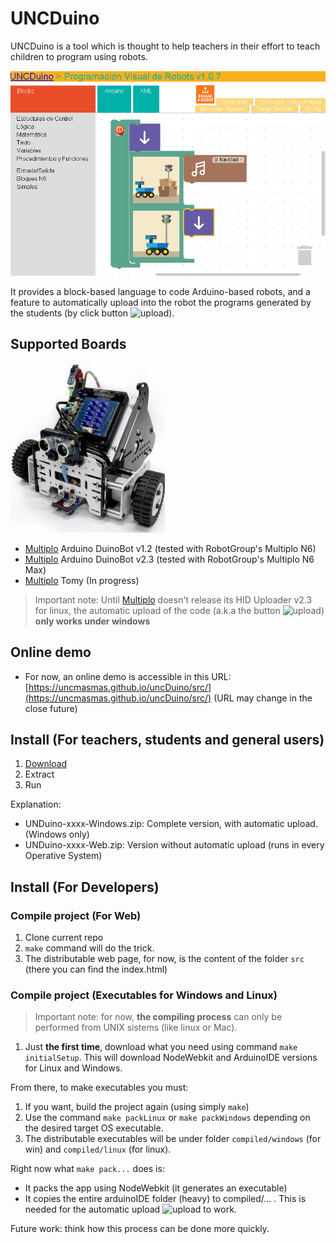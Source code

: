 # UNCDuino

UNCDuino is a tool which is thought to help teachers in their effort to teach children to program using robots.

![appPreview](resources/appPreview.png)

It provides a block-based language to code Arduino-based robots, and a feature to automatically upload into the robot the programs generated by the students (by click button ![upload](src/media/images/enviar.png)).

## Supported Boards

![multiploN6](resources/MultiploN6.jpg)

* [Multiplo](http://multiplo.org) Arduino DuinoBot v1.2 (tested with RobotGroup's Multiplo N6)
* [Multiplo](http://multiplo.org) Arduino DuinoBot v2.3 (tested with RobotGroup's Multiplo N6 Max)
* [Multiplo](http://multiplo.org) Tomy (In progress)

> Important note: Until [Multiplo](http://multiplo.org) doesn't release its HID Uploader v2.3 for linux, the automatic upload of the code (a.k.a the button ![upload](src/media/images/enviar.png)) **only works under windows**

## Online demo

* For now, an online demo is accessible in this URL: [https://uncmasmas.github.io/uncDuino/src/](https://uncmasmas.github.io/uncDuino/src/) (URL may change in the close future)

## Install (For teachers, students and general users)

1. [Download](https://github.com/uncmasmas/uncDuino/releases)
1. Extract
1. Run

Explanation:

* UNDuino-xxxx-Windows.zip: Complete version, with automatic upload. (Windows only)
* UNDuino-xxxx-Web.zip: Version without automatic upload (runs in every Operative System)

## Install (For Developers)

### Compile project (For Web)

1. Clone current repo
1. `make` command will do the trick.
1. The distributable web page, for now, is the content of the folder `src` (there you can find the index.html)

### Compile project (Executables for Windows and Linux)

> Important note: for now, **the compiling process** can only be performed from UNIX sistems (like linux or Mac).

1. Just **the first time**, download what you need using command `make initialSetup`. This will download NodeWebkit and ArduinoIDE versions for Linux and Windows.

From there, to make executables you must:

1. If you want, build the project again (using simply `make`)
1. Use the command `make packLinux` or `make packWindows` depending on the desired target OS executable.
1. The distributable executables will be under folder `compiled/windows` (for win) and `compiled/linux` (for linux).

Right now what `make pack...` does is:

* It packs the app using NodeWebkit (it generates an executable)
* It copies the entire arduinoIDE folder (heavy) to compiled/... . This is needed for the automatic upload ![upload](src/media/images/enviar.png) to work.

Future work: think how this process can be done more quickly.
